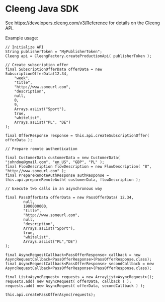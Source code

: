 Cleeng Java SDK
===============

See https://developers.cleeng.com/v3/Reference for details on the Cleeng API.

Example usage:

	// Initialize API
	String publisherToken = "MyPublisherToken";
	Cleeng api = CleengFactory.createProductionApi( publisherToken );

	// Create subscription offer
    final SubscriptionOfferData offerData = new SubscriptionOfferData(12.34,
		"week",
		"title",
		"http://www.someurl.com",
		"description",
		null,
		0,
		9,
		Arrays.asList("Sport"),
		true,
		"whitelist",
		Arrays.asList("PL", "DE")
    );

    final OfferResponse response = this.api.createSubscriptionOffer( offerData );

	// Prepare remote authentication

	final CustomerData customerData = new CustomerData( "johndoe@gmail.com", "en_US", "GBP", "PL" );
    final FlowDescription flowDescription = new FlowDescription( "8", "http://www.someurl.com" );
    final PrepareRemoteAuthResponse authResponse = this.api.prepareRemoteAuth( customerData, flowDescription );

    // Execute two calls in an asynchronous way

	final PassOfferData offerData = new PassOfferData( 12.34,
			null,
			1900000000,
			"title",
			"http://www.someurl.com",
			null,
			"description",
			Arrays.asList("Sport"),
			true,
			"whitelist",
			Arrays.asList("PL","DE")
	);

	final AsyncRequestCallback<PassOfferResponse> callback = new AsyncRequestCallback<PassOfferResponse>(PassOfferResponse.class);
	final AsyncRequestCallback<PassOfferResponse> secondCallback = new AsyncRequestCallback<PassOfferResponse>(PassOfferResponse.class);

	final List<AsyncRequest> requests = new ArrayList<AsyncRequest>();
	requests.add( new AsyncRequest( offerData, callback ) );
	requests.add( new AsyncRequest( offerData, secondCallback ) );

	this.api.createPassOfferAsync(requests);
